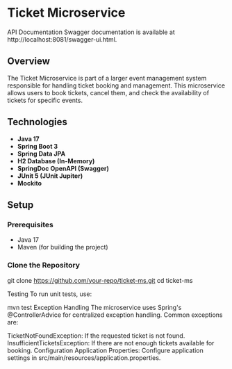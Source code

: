 # Ticket Microservice
API Documentation
Swagger documentation is available at http://localhost:8081/swagger-ui.html.

## Overview

The Ticket Microservice is part of a larger event management system responsible for handling ticket booking and management. This microservice allows users to book tickets, cancel them, and check the availability of tickets for specific events.

## Technologies

- **Java 17**
- **Spring Boot 3**
- **Spring Data JPA**
- **H2 Database (In-Memory)**
- **SpringDoc OpenAPI (Swagger)**
- **JUnit 5 (JUnit Jupiter)**
- **Mockito**

## Setup

### Prerequisites

- Java 17
- Maven (for building the project)

### Clone the Repository

git clone https://github.com/your-repo/ticket-ms.git
cd ticket-ms

Testing
To run unit tests, use:

mvn test
Exception Handling
The microservice uses Spring's @ControllerAdvice for centralized exception handling. Common exceptions are:

TicketNotFoundException: If the requested ticket is not found.
InsufficientTicketsException: If there are not enough tickets available for booking.
Configuration
Application Properties: Configure application settings in src/main/resources/application.properties.
